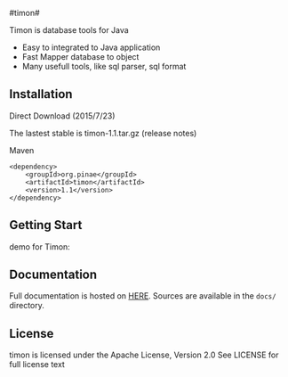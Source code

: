 #timon#

Timon is database tools for Java

- Easy to integrated to Java application
- Fast Mapper database to object
- Many usefull tools, like sql parser, sql format

## Installation ##

Direct Download (2015/7/23)

The lastest stable is timon-1.1.tar.gz (release notes)

Maven

	<dependency>
	    <groupId>org.pinae</groupId>
	    <artifactId>timon</artifactId>
	    <version>1.1</version>
	</dependency>


## Getting Start ##

demo for Timon:
	
	
## Documentation ##

Full documentation is hosted on [HERE](). 
Sources are available in the `docs/` directory.

## License ##

timon is licensed under the Apache License, Version 2.0 See LICENSE for full license text
